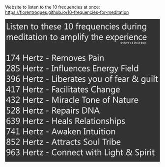 Website to listen to the 10 frequencies at once:  
https://florentroques.github.io/10-frequencies-for-meditation  

![10 frequencies explanations](10-frequencies-explanations.jpg)
